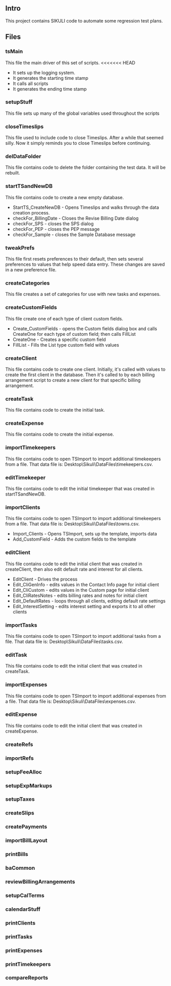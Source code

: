 ## Intro

This project contains SIKULI code to automate some regression test plans.

##  Files

### tsMain

This file the main driver of this set of scripts.
<<<<<<< HEAD
* It sets up the logging system.
* It generates the starting time stamp
* It calls all scripts
* It generates the ending time stamp

### setupStuff

This file sets up many of the global variables used throughout the scripts

### closeTimeslips

This file used to include code to close Timeslips.
After a while that seemed silly. Now it simply reminds you to close Timeslips before continuing.

### delDataFolder

This file contains code to delete the folder containing the test data. It will be rebuilt.

### startTSandNewDB

This file contains code to create a new empty database.
* StartTS_CreateNewDB - Opens Timeslips and walks through the data creation process.
* checkFor_BillingDate - Closes the Revise Billing Date dialog
* checkFor_SPS - closes the SPS dialog
* checkFor_PEP - closes the PEP message
* checkFor_Sample - closes the Sample Database message

### tweakPrefs

This file first resets preferences to their default, then sets several preferences to values that help speed data entry. These changes are saved in a new preference file.

### createCategories

This file creates a set of categories for use with new tasks and expenses.

### createCustomFields

This file create one of each type of client custom fields.
* Create_CustomFields - opens the Custom fields dialog box and calls CreateOne for each type of custom field; then calls FillList
* CreateOne - Creates a specific custom field
* FillList - Fills the List type custom field with values

### createClient

This file contains code to create one client. 
Initially, it's called with values to create the first client in the database. 
Then it's called to by each billing arrangement script to create a new client for that specific billing arrangement. 

### createTask

This file contains code to create the initial task. 

### createExpense

This file contains code to create the initial expense. 

### importTimekeepers

This file contains code to open TSImport to import additional timekeepers from a file.
That data file is: Desktop\Sikuli\DataFiles\timekeepers.csv.

### editTimekeeper

This file contains code to edit the initial timekeeper that was created in startTSandNewDB.

### importClients

This file contains code to open TSImport to import additional timekeepers from a file.
That data file is: Desktop\Sikuli\DataFiles\towns.csv.
* Import_Clients - Opens TSImport, sets up the template, imports data
* Add_CustomField - Adds the custom fields to the template

### editClient

This file contains code to edit the initial client that was created in createClient, then also edit default rate and interest for all clients.
* EditClient - Drives the process
* Edit_CliGenInfo - edits values in the Contact Info page for initial client
* Edit_CliCustom - edits values in the Custom page for initial client
* Edit_CliRatesNotes - edits billing rates and notes for initial client
* Edit_DefaultRates - loops through all clients, editing default rate settings
* Edit_InterestSetting - edits interest setting and exports it to all other clients

### importTasks

This file contains code to open TSImport to import additional tasks from a file.
That data file is: Desktop\Sikuli\DataFiles\tasks.csv.

### editTask

This file contains code to edit the initial client that was created in createTask.

### importExpenses

This file contains code to open TSImport to import additional expenses from a file.
That data file is: Desktop\Sikuli\DataFiles\expenses.csv.

### editExpense

This file contains code to edit the initial client that was created in createExpense.

### createRefs

### importRefs

### setupFeeAlloc

### setupExpMarkups

### setupTaxes

### createSlips

### createPayments

### importBillLayout

### printBills

### baCommon

### reviewBillingArrangements

### setupCalTerms

### calendarStuff

### printClients

### printTasks

### printExpenses

### printTimekeepers

### compareReports

